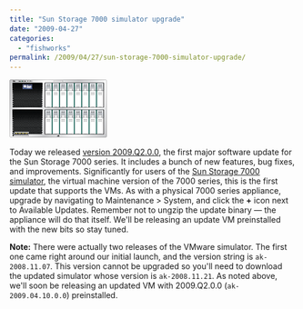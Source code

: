 ```yaml
---
title: "Sun Storage 7000 simulator upgrade"
date: "2009-04-27"
categories:
  - "fishworks"
permalink: /2009/04/27/sun-storage-7000-simulator-upgrade/
---
```


![](images/photo_virtual.png)

Today we released [version 2009.Q2.0.0](http://blogs.sun.com/fishworks/entry/sun_storage_7000_2009_q2), the first major software update for the Sun Storage 7000 series. It includes a bunch of new features, bug fixes, and improvements. Significantly for users of the [Sun Storage 7000 simulator](http://dtrace.org/blogs/ahl/fishworks_vm), the virtual machine version of the 7000 series, this is the first update that supports the VMs. As with a physical 7000 series appliance, upgrade by navigating to Maintenance > System, and click the **+** icon next to Available Updates. Remember not to ungzip the update binary — the appliance will do that itself. We'll be releasing an update VM preinstalled with the new bits so stay tuned.

**Note:** There were actually two releases of the VMware simulator. The first one came right around our initial launch, and the version string is `ak-2008.11.07`. This version cannot be upgraded so you'll need to download the updated simulator whose version is `ak-2008.11.21`. As noted above, we'll soon be releasing an updated VM with 2009.Q2.0.0 (`ak-2009.04.10.0.0`) preinstalled.
